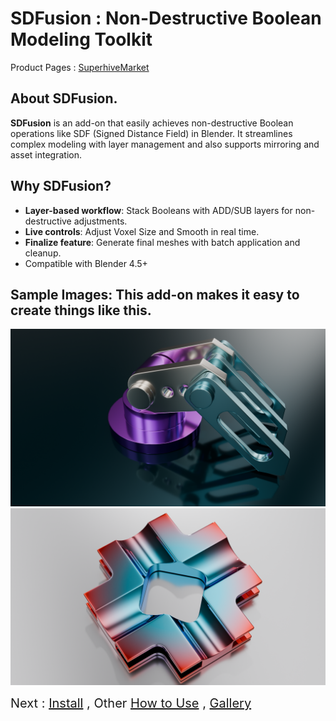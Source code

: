 # SDFusion : Non-Destructive Boolean Modeling Toolkit

Product Pages : [SuperhiveMarket](https://superhivemarket.com/products/sdfusion/?ref=1435)

## About SDFusion.
**SDFusion** is an add-on that easily achieves non-destructive Boolean operations like SDF (Signed Distance Field) in Blender. It streamlines complex modeling with layer management and also supports mirroring and asset integration.

## Why SDFusion?
- **Layer-based workflow**: Stack Booleans with ADD/SUB layers for non-destructive adjustments.
- **Live controls**: Adjust Voxel Size and Smooth in real time.
- **Finalize feature**: Generate final meshes with batch application and cleanup.
- Compatible with Blender 4.5+

## Sample Images: This add-on makes it easy to create things like this.
 ![Image_1](images/20250923150812_027.png)
 ![Image_2](images/Untitled58.png)

 
 <span style="font-size: 20px;">Next : [Install](installation.md) ,  Other [How to Use](how_to_use.md) , [Gallery](gallery.md)</span>